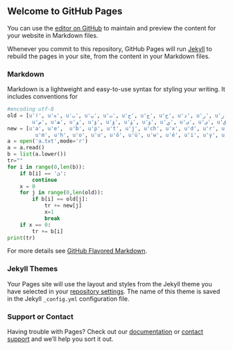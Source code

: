## Welcome to GitHub Pages

You can use the [editor on GitHub](https://github.com/Abdusalamstd/Python/edit/master/index.md) to maintain and preview the content for your website in Markdown files.

Whenever you commit to this repository, GitHub Pages will run [Jekyll](https://jekyllrb.com/) to rebuild the pages in your site, from the content in your Markdown files.

### Markdown

Markdown is a lightweight and easy-to-use syntax for styling your writing. It includes conventions for

```python
#encoding utf-8
old = [u'ا', u'ە', u'ب', u'پ', u'ت', u'ج', u'چ', u'خ', u'د', u'ر', u'ز', u'ژ', u'س', u'ش', u'ف', u'ڭ', u'ل',\
        u'م', u'ھ', u'و', u'ۇ', u'ۆ', u'ۈ', u'ۋ', u'ې', u'ى', u'ي', u'ق', u'ك', u'گ', u'ن', u'غ',u'؟']
new = [u'a', u'e',  u'b', u'p', u't', u'j', u'ch', u'x', u'd', u'r', u'z', u'j', u's', u'sh', u'f', u'ng', u'l',\
         u'm', u'h', u'o', u'u', u'ö', u'ü', u'w', u'é', u'i', u'y', u'q', u'k', u'g', u'n', u'gh',u'?']
a = open('a.txt',mode='r')
a = a.read()
b = list(a.lower())
tr=""
for i in range(0,len(b)):
    if b[i] == 'ئ':
        continue
    x = 0
    for j in range(0,len(old)):
        if b[i] == old[j]:
            tr += new[j]
            x=1
            break
    if x == 0:
        tr += b[i]
print(tr)

```

For more details see [GitHub Flavored Markdown](https://guides.github.com/features/mastering-markdown/).

### Jekyll Themes

Your Pages site will use the layout and styles from the Jekyll theme you have selected in your [repository settings](https://github.com/Abdusalamstd/Python/settings). The name of this theme is saved in the Jekyll `_config.yml` configuration file.

### Support or Contact

Having trouble with Pages? Check out our [documentation](https://help.github.com/categories/github-pages-basics/) or [contact support](https://github.com/contact) and we’ll help you sort it out.
